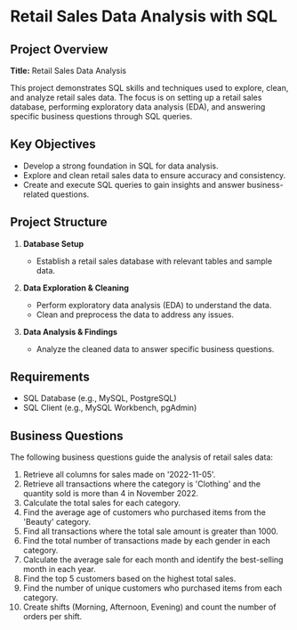 # Retail Sales Data Analysis with SQL

## Project Overview

**Title:** Retail Sales Data Analysis

This project demonstrates SQL skills and techniques used to explore, clean, and analyze retail sales data. The focus is on setting up a retail sales database, performing exploratory data analysis (EDA), and answering specific business questions through SQL queries.

## Key Objectives

- Develop a strong foundation in SQL for data analysis.
- Explore and clean retail sales data to ensure accuracy and consistency.
- Create and execute SQL queries to gain insights and answer business-related questions.

## Project Structure

1. **Database Setup**
   - Establish a retail sales database with relevant tables and sample data.

2. **Data Exploration & Cleaning**
   - Perform exploratory data analysis (EDA) to understand the data.
   - Clean and preprocess the data to address any issues.

3. **Data Analysis & Findings**
   - Analyze the cleaned data to answer specific business questions.

 ## Requirements
-	SQL Database (e.g., MySQL, PostgreSQL)
-	SQL Client (e.g., MySQL Workbench, pgAdmin)


## Business Questions

The following business questions guide the analysis of retail sales data:

1. Retrieve all columns for sales made on '2022-11-05'.
2. Retrieve all transactions where the category is 'Clothing' and the quantity sold is more than 4 in November 2022.
3. Calculate the total sales for each category.
4. Find the average age of customers who purchased items from the 'Beauty' category.
5. Find all transactions where the total sale amount is greater than 1000.
6. Find the total number of transactions made by each gender in each category.
7. Calculate the average sale for each month and identify the best-selling month in each year.
8. Find the top 5 customers based on the highest total sales.
9. Find the number of unique customers who purchased items from each category.
10. Create shifts (Morning, Afternoon, Evening) and count the number of orders per shift.




